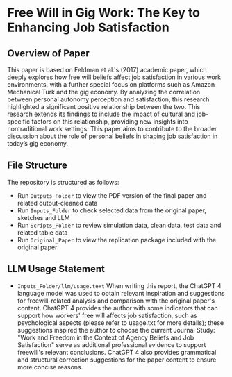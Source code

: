 # Free Will in Gig Work: The Key to Enhancing Job Satisfaction

## Overview of Paper
This paper is based on Feldman et al.'s (2017) academic paper, which deeply explores how free will beliefs affect job satisfaction in various work environments, with a further special focus on platforms such as Amazon Mechanical Turk and the gig economy. By analyzing the correlation between personal autonomy perception and satisfaction, this research highlighted a significant positive relationship between the two. This research extends its findings to include the impact of cultural and job-specific factors on this relationship, providing new insights into nontraditional work settings. This paper aims to contribute to the broader discussion about the role of personal beliefs in shaping job satisfaction in today’s gig economy.

## File Structure
The repository is structured as follows:

- Run `Outputs_Folder` to view the PDF version of the final paper and related output-cleaned data
- Run `Inputs_Folder` to check selected data from the original paper, sketches and LLM
- Run `Scripts_Folder` to review simulation data, clean data, test data and related table data
- Run `Original_Paper` to view the replication package included with the original paper

## LLM Usage Statement
- `Inputs_Folder/llm/usage.text` When writing this report, the ChatGPT 4 language model was used to obtain relevant inspiration and suggestions for freewill-related analysis and comparison with the original paper's content. ChatGPT 4 provides the author with some indicators that can support how workers' free will affects job satisfaction, such as psychological aspects (please refer to usage.txt for more details); these suggestions inspired the author to choose the current Journal Study: "Work and Freedom in the Context of Agency Beliefs and Job Satisfaction" serve as additional professional evidence to support freewill's relevant conclusions. ChatGPT 4 also provides grammatical and structural correction suggestions for the paper content to ensure more concise reasons.
